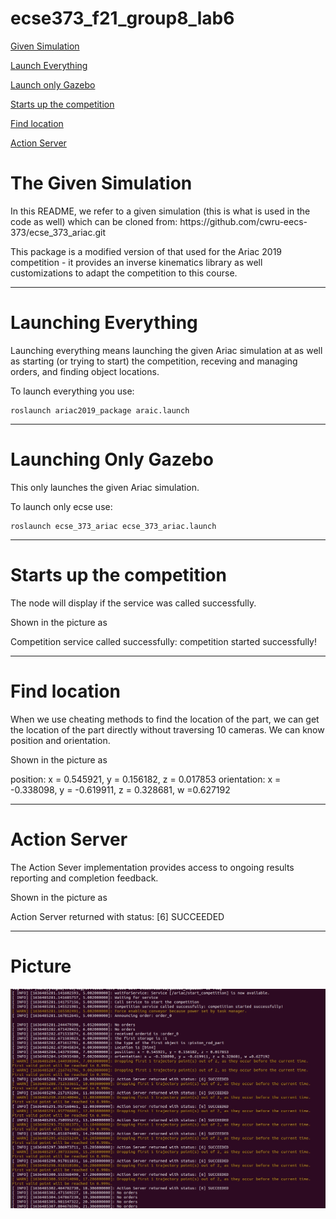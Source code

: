 # ecse373_f21_group8_lab6
[Given Simulation](#the-given-simulation)

[Launch Everything](#launching-everything)

[Launch only Gazebo](#launching-only-gazebo)

[Starts up the competition](#Starts-up-the-competition)

[Find location](#Find-location)

[Action Server](#Action-Server)

# The Given Simulation
<p> In this README, we refer to a given simulation (this is what is used in the code as well) which can be cloned from: https://github.com/cwru-eecs-373/ecse_373_ariac.git
<p> This package is a modified version of that used for the Ariac 2019 competition - it provides an inverse kinematics library as well customizations to adapt the competition to this course.

___

# Launching Everything

<p> Launching everything means launching the given Ariac simulation at as well as starting (or trying to start) the competition, receving and managing orders, and finding object locations.

To launch everything you use:
```
roslaunch ariac2019_package araic.launch
```
___
  
# Launching Only Gazebo
  
<p> This only launches the given Ariac simulation.
 
To launch only ecse use:

```
roslaunch ecse_373_ariac ecse_373_ariac.launch
```
___
  
# Starts up the competition
  
The node will display if the service was called successfully.


Shown in the picture as


Competition service called successfully: competition started successfully!

___
  
# Find location
When we use cheating methods to find the location of the part, we can get the location of the part directly without traversing 10 cameras.
We can know position and orientation.


Shown in the picture as


position: x = 0.545921, y = 0.156182, z = 0.017853
orientation: x = -0.338098, y = -0.619911, z = 0.328681, w =0.627192
___
  
# Action Server

The Action Sever implementation provides access to ongoing results reporting and completion feedback.

Shown in the picture as
 

Action Server returned with status: [6] SUCCEEDED
___
  
# Picture
![image](https://github.com/yxs1090/ariac2019_package/blob/main/README/sendpix0.jpg)
